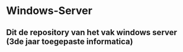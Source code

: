 # Windows-Server
## Dit de repository van het vak windows server (3de jaar toegepaste informatica)

